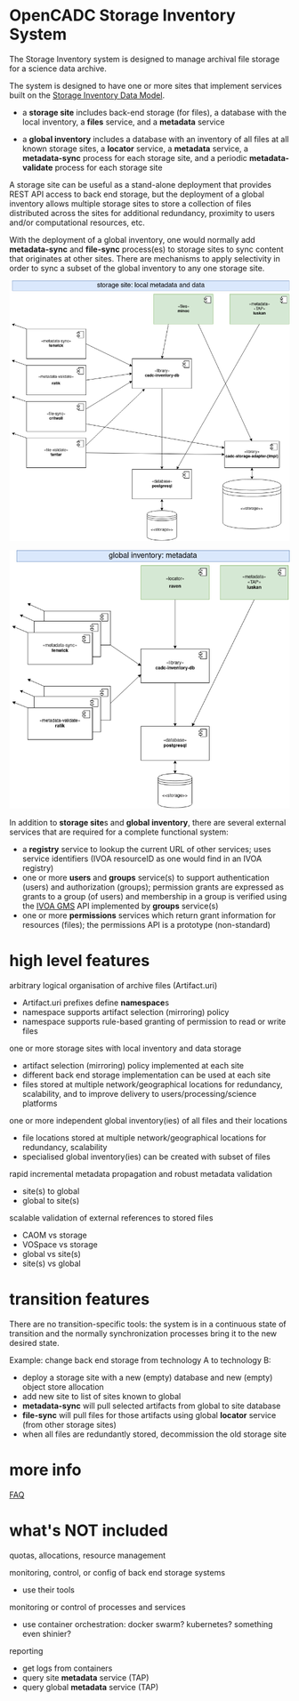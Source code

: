 # OpenCADC Storage Inventory System

The Storage Inventory system is designed to manage archival file storage for a science
data archive. 

The system is designed to have one or more sites that implement services built on the 
[Storage Inventory Data Model](storage-inventory-dm/).

- a **storage site** includes back-end storage (for files), a database with the local inventory,
a **files** service, and a **metadata** service

- a **global inventory** includes a database with an inventory of all files at all known storage 
sites, a **locator** service, a **metadata** service, a **metadata-sync** process for each storage 
site, and a periodic **metadata-validate** process for each storage site

A storage site can be useful as a stand-alone deployment that provides REST API access to back 
end storage, but the deployment of a global inventory allows multiple storage sites to store a
collection of files distributed across the sites for additional redundancy, proximity to users
and/or computational resources, etc. 

With the deployment of a global inventory, one would normally add **metadata-sync** and **file-sync** 
process(es) to storage sites to sync content that originates at other sites. There are mechanisms
to apply selectivity in order to sync a subset of the global inventory to any one storage site.

![storage site](docs/storage-site.png)

![global inventory](docs/global-inventory.png)
 
In addition to **storage site**s and **global inventory**, there are several external services that 
are required for a complete functional system:

- a **registry** service to lookup the current URL of other services; uses service identifiers
(IVOA resourceID as one would find in an IVOA registry)
- one or more **users** and **groups** service(s) to support authentication (users) and authorization (groups);
permission grants are expressed as grants to a group (of users) and membership in a group is verified
using the <a href="https://www.ivoa.net/documents/GMS/">IVOA GMS</a> API implemented by **groups** service(s)
- one or more **permissions** services which return grant information for resources (files); the permissions
API is a prototype (non-standard)

# high level features

arbitrary logical organisation of archive files (Artifact.uri)
- Artifact.uri prefixes define **namespace**s
- namespace supports artifact selection (mirroring) policy
- namespace supports rule-based granting of permission to read or write files

one or more storage sites with local inventory and data storage
- artifact selection (mirroring) policy implemented at each site
- different back end storage implementation can be used at each site
- files stored at multiple network/geographical locations for redundancy, scalability, and
to improve delivery to users/processing/science platforms

one or more independent global inventory(ies) of all files and their locations
- file locations stored at multiple network/geographical locations for redundancy, scalability
- specialised global inventory(ies) can be created with subset of files

rapid incremental metadata propagation and robust metadata validation
- site(s) to global
- global to site(s)

scalable validation of external references to stored files
- CAOM vs storage
- VOSpace vs storage
- global vs site(s)
- site(s) vs global

# transition features

There are no transition-specific tools: the system is in a continuous state of transition and the normally
synchronization processes bring it to the new desired state.

Example: change back end storage from technology A to technology B:
- deploy a storage site with a new (empty) database and new (empty) object store allocation
- add new site to list of sites known to global
- **metadata-sync** will pull selected artifacts from global to site database
- **file-sync** will pull files for those artifacts using global **locator** service (from other storage sites)
- when all files are redundantly stored, decommission the old storage site

# more info

[FAQ](docs/FAQ.md)

# what's NOT included

quotas, allocations, resource management

monitoring, control, or config of back end storage systems
- use their tools

monitoring or control of processes and services
- use container orchestration: docker swarm? kubernetes? something even shinier?

reporting
- get logs from containers
- query site **metadata** service (TAP)
- query global **metadata** service (TAP)
